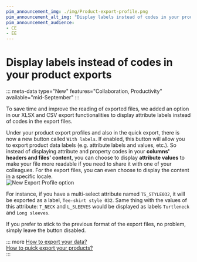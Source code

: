 ```yaml
---
pim_announcement_img: ./img/Product-export-profile.png
pim_announcement_alt_img: "Display labels instead of codes in your product exports"
pim_announcement_audience:
- CE
- EE
---
```


# Display labels instead of codes in your product exports
::: meta-data type="New" features="Collaboration, Productivity" available="mid-September"
:::

To save time and improve the reading of exported files, we added an option in our XLSX and CSV export functionalities to display attribute labels instead of codes in the export files.

Under your product export profiles and also in the quick export, there is now a new button called `With labels`. If enabled, this button will allow you to export product data labels (e.g. attribute labels and values, etc.). So instead of displaying attribute and property codes in your **columns' headers and files' content**, you can choose to display **attribute values** to make your file more readable if you need to share it with one of your colleagues. For the export files, you can even choose to display the content in a specific locale.  
![New Export Profile option](../img/Product-export-profile.png)

For instance, if you have a multi-select attribute named `TS_STYLE032`, it will be exported as a label, `Tee-shirt style 032`.
Same thing with the values of this attribute: `T_NECK` and `L_SLEEVES` would be displayed as labels `Turtleneck` and `Long sleeves`.

If you prefer to stick to the previous format of the export files, no problem, simply leave the button disabled.

::: more
[How to export your data?](../articles/exports.html)  
[How to quick export your products?](../articles/quick-export.html)   
:::
